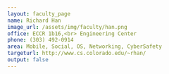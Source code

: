 ```yaml
---
layout: faculty_page
name: Richard Han
image_url: /assets/img/faculty/han.png
office: ECCR 1b16,<br> Engineering Center
phone: (303) 492-0914
area: Mobile, Social, OS, Networking, CyberSafety
targeturl: http://www.cs.colorado.edu/~rhan/
output: false
---
```

